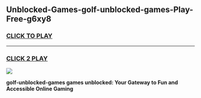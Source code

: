 
## Unblocked-Games-golf-unblocked-games-Play-Free-g6xy8
<h3>
<a href="https://premium76.site?title=golf-unblocked-games&ref=12A">CLICK TO PLAY</a></h3>
<hr>

<h3>
<a href="https://premium76.site?title=golf-unblocked-games&ref=12A">CLICK 2 PLAY</a>
  
</h3>

<a href="https://premium76.site?title=golf-unblocked-games&ref=12A"><img src="https://clearcache.store/games.png"></a>


**golf-unblocked-games games unblocked: Your Gateway to Fun and Accessible Online Gaming**
